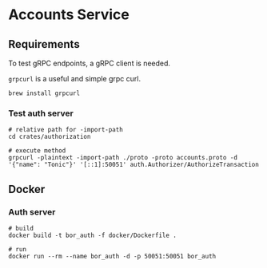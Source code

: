 # Accounts Service

## Requirements

To test gRPC endpoints, a gRPC client is needed.

`grpcurl` is a useful and simple grpc curl.

```shell
brew install grpcurl
```

### Test auth server

```shell
# relative path for -import-path
cd crates/authorization

# execute method
grpcurl -plaintext -import-path ./proto -proto accounts.proto -d '{"name": "Tonic"}' '[::1]:50051' auth.Authorizer/AuthorizeTransaction
```

## Docker

### Auth server

```shell
# build
docker build -t bor_auth -f docker/Dockerfile .

# run
docker run --rm --name bor_auth -d -p 50051:50051 bor_auth
```